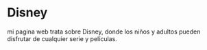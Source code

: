 # Disney
mi pagina web trata sobre Disney, donde los niños y adultos pueden disfrutar de cualquier serie y películas.
